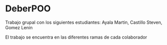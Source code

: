 # DeberPOO
Trabajo grupal con los siguientes estudiantes: Ayala Martin, Castillo Steven, Gomez Lenin

El trabajo se encuentra en las diferentes ramas de cada colaborador

